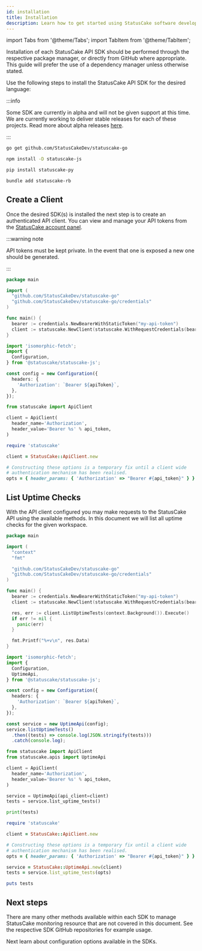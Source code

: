 ```yaml
---
id: installation
title: Installation
description: Learn how to get started using StatusCake software development kits
---
```


import Tabs from '@theme/Tabs';
import TabItem from '@theme/TabItem';

Installation of each StatusCake API SDK should be performed through the
respective package manager, or directly from GitHub where appropriate. This
guide will prefer the use of a dependency manager unless otherwise stated.

Use the following steps to install the StatusCake API SDK for the desired
language:

:::info

Some SDK are currently in alpha and will not be given support at this time. We
are currently working to deliver stable releases for each of these projects.
Read more about alpha releases [here](/guides/sdks/alpha).

:::

<Tabs groupId="languages">
  <TabItem value="go" label="Go">

```bash title="Install statuscake-go"
go get github.com/StatusCakeDev/statuscake-go
```

  </TabItem>
  <TabItem value="javascript" label="JavaScript (alpha)">

```bash title="Install statuscake-js"
npm install -D statuscake-js
```

  </TabItem>
  <TabItem value="python" label="Python (alpha)">

```bash title="Install statuscake-py"
pip install statuscake-py
```

  </TabItem>
  <TabItem value="ruby" label="Ruby (alpha)">

```bash title="Install statuscake-rb"
bundle add statuscake-rb
```

  </TabItem>
</Tabs>

## Create a Client

Once the desired SDK(s) is installed the next step is to create an
authenticated API client. You can view and manage your API tokens from the
[StatusCake account panel](https://app.statuscake.com/User.php).

:::warning note

API tokens must be kept private. In the event that one is exposed a new one
should be generated.

:::

<Tabs groupId="languages">
  <TabItem value="go" label="Go">

```go title="Create a Client" showLineNumbers
package main

import (
  "github.com/StatusCakeDev/statuscake-go"
  "github.com/StatusCakeDev/statuscake-go/credentials"
)

func main() {
  bearer := credentials.NewBearerWithStaticToken("my-api-token")
  client := statuscake.NewClient(statuscake.WithRequestCredentials(bearer))
}
```

  </TabItem>
  <TabItem value="javascript" label="JavaScript (alpha)">

```typescript title="Create a Client" showLineNumbers
import 'isomorphic-fetch';
import {
  Configuration,
} from '@statuscake/statuscake-js';

const config = new Configuration({
  headers: {
    'Authorization': `Bearer ${apiToken}`,
  },
});
```

  </TabItem>
  <TabItem value="python" label="Python (alpha)">

```python title="Create a Client" showLineNumbers
from statuscake import ApiClient

client = ApiClient(
  header_name='Authorization',
  header_value='Bearer %s' % api_token,
)
```

  </TabItem>
  <TabItem value="ruby" label="Ruby (alpha)">

```ruby title="Create a Client" showLineNumbers
require 'statuscake'

client = StatusCake::ApiClient.new

# Constructing these options is a temporary fix until a client wide
# authentication mechanism has been realised.
opts = { header_params: { 'Authorization' => "Bearer #{api_token}" } }
```

  </TabItem>
</Tabs>

## List Uptime Checks

With the API client configured you may make requests to the StatusCake API
using the available methods. In this document we will list all uptime checks
for the given workspace.

<Tabs groupId="languages">
  <TabItem value="go" label="Go">

```go title="List Uptime Checks" showLineNumbers {4-5,15-20}
package main

import (
  "context"
  "fmt"

  "github.com/StatusCakeDev/statuscake-go"
  "github.com/StatusCakeDev/statuscake-go/credentials"
)

func main() {
  bearer := credentials.NewBearerWithStaticToken("my-api-token")
  client := statuscake.NewClient(statuscake.WithRequestCredentials(bearer))

  res, err := client.ListUptimeTests(context.Background()).Execute()
  if err != nil {
    panic(err)
  }

  fmt.Printf("%+v\n", res.Data)
}
```

  </TabItem>
  <TabItem value="javascript" label="JavaScript (alpha)">

```typescript title="List Uptime Checks" showLineNumbers {4,13-16}
import 'isomorphic-fetch';
import {
  Configuration,
  UptimeApi,
} from '@statuscake/statuscake-js';

const config = new Configuration({
  headers: {
    'Authorization': `Bearer ${apiToken}`,
  },
});

const service = new UptimeApi(config);
service.listUptimeTests()
  .then((tests) => console.log(JSON.stringify(tests)))
  .catch(console.log);
```

  </TabItem>
  <TabItem value="python" label="Python (alpha)">

```python title="List Uptime Checks" showLineNumbers {2,9-12}
from statuscake import ApiClient
from statuscake.apis import UptimeApi

client = ApiClient(
  header_name='Authorization',
  header_value='Bearer %s' % api_token,
)

service = UptimeApi(api_client=client)
tests = service.list_uptime_tests()

print(tests)
```

  </TabItem>
  <TabItem value="ruby" label="Ruby (alpha)">

```ruby title="List Uptime Checks" showLineNumbers {9-12}
require 'statuscake'

client = StatusCake::ApiClient.new

# Constructing these options is a temporary fix until a client wide
# authentication mechanism has been realised.
opts = { header_params: { 'Authorization' => "Bearer #{api_token}" } }

service = StatusCake::UptimeApi.new(client)
tests = service.list_uptime_tests(opts)

puts tests
```

  </TabItem>
</Tabs>

## Next steps

There are many other methods available within each SDK to manage StatusCake
monitoring resource that are not covered in this document. See the respective
SDK GitHub repositories for example usage.

Next learn about configuration options available in the SDKs.
